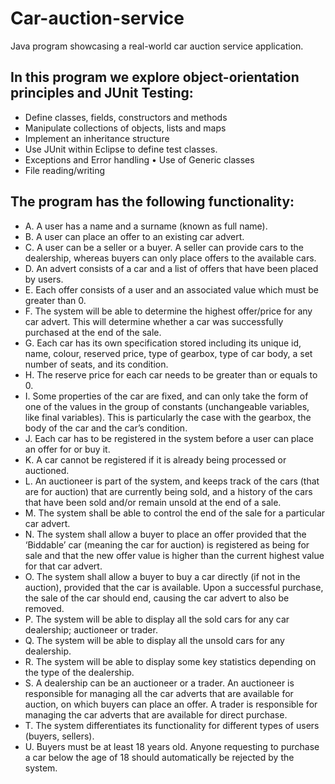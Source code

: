 # Car-auction-service

Java program showcasing a real-world car auction service application.

## In this program we explore object-orientation principles and JUnit Testing:
- Define classes, fields, constructors and methods
- Manipulate collections of objects, lists and maps
- Implement an inheritance structure
- Use JUnit within Eclipse to define test classes.
- Exceptions and Error handling • Use of Generic classes
- File reading/writing


## The program has the following functionality:
- A. A user has a name and a surname (known as full name).
- B. A user can place an offer to an existing car advert.
- C. A user can be a seller or a buyer. A seller can provide cars to the dealership, whereas buyers can only place offers to the available cars.
- D. An advert consists of a car and a list of offers that have been placed by users.
- E. Each offer consists of a user and an associated value which must be greater than 0.
- F. The system will be able to determine the highest offer/price for any car advert. This will determine whether a car was successfully purchased at the end of the sale.
- G. Each car has its own specification stored including its unique id, name, colour, reserved price, type of gearbox, type of car body, a set number of seats, and its condition.
- H. The reserve price for each car needs to be greater than or equals to 0.
- I. Some properties of the car are fixed, and can only take the form of one of the values in the group of constants (unchangeable variables, like final variables). This is particularly the case with the gearbox, the body of the car and the car’s condition.
- J. Each car has to be registered in the system before a user can place an offer for or buy it.
- K. A car cannot be registered if it is already being processed or auctioned.
- L. An auctioneer is part of the system, and keeps track of the cars (that are for auction) that are currently being sold, and a history of the cars that have been sold and/or remain unsold at the end of a sale.
- M. The system shall be able to control the end of the sale for a particular car advert.
- N. The system shall allow a buyer to place an offer provided that the ‘Biddable’ car (meaning the car for auction) is registered as being for sale and that the new offer value is higher than the current highest value for that car advert.
- O. The system shall allow a buyer to buy a car directly (if not in the auction), provided that the car is available. Upon a successful purchase, the sale of the car should end, causing the car advert to also be removed.
- P. The system will be able to display all the sold cars for any car dealership; auctioneer or trader.
- Q. The system will be able to display all the unsold cars for any dealership.
- R. The system will be able to display some key statistics depending on the type of the dealership.
- S. A dealership can be an auctioneer or a trader. An auctioneer is responsible for managing all the car adverts that are available for auction, on which buyers can place an offer. A trader is responsible for managing the car adverts that are available for direct purchase.
- T. The system differentiates its functionality for different types of users (buyers, sellers).
- U. Buyers must be at least 18 years old. Anyone requesting to purchase a car below the age of 18 should automatically be rejected by the system.
